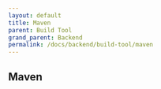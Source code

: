 ```yaml
---
layout: default
title: Maven
parent: Build Tool
grand_parent: Backend
permalink: /docs/backend/build-tool/maven
---
```


## Maven